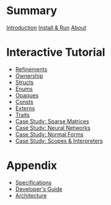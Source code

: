 # Summary

[Introduction](README.md)
[Install & Run](guide/install.md)
[About](about.md)


# Interactive Tutorial

- [Refinements](tutorial/ch01_refinements.md)
- [Ownership](tutorial/ch02_ownership.md)
- [Structs](tutorial/ch03_structs.md)
- [Enums](tutorial/ch04_enums.md)
- [Opaques]()
- [Consts]()
- [Externs]()
- [Traits]()
- [Case Study: Sparse Matrices]()
- [Case Study: Neural Networks]()
- [Case Study: Normal Forms]()
- [Case Study: Scopes & Interpreters]()

# Appendix

- [Specifications](guide/specifications.md)
- [Developer's Guide](guide/develop.md)
- [Architecture](guide/architecture.md)
